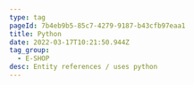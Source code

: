 ```yaml
---
type: tag
pageId: 7b4eb9b5-85c7-4279-9187-b43cfb97eaa1
title: Python
date: 2022-03-17T10:21:50.944Z
tag_group:
  - E-SHOP
desc: Entity references / uses python
---
```

